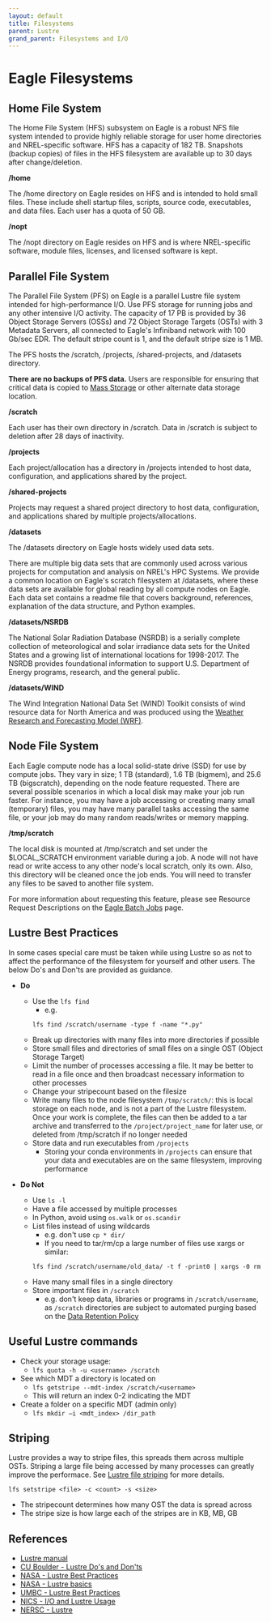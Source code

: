 ```yaml
---
layout: default
title: Filesystems
parent: Lustre
grand_parent: Filesystems and I/O
---
```

# Eagle Filesystems

## Home File System

The Home File System (HFS) subsystem on Eagle is a robust NFS file system intended to provide highly reliable storage for user home directories and NREL-specific software. HFS has a capacity of 182 TB. Snapshots (backup copies) of files in the HFS filesystem are available up to 30 days after change/deletion.

**/home**

The /home directory on Eagle resides on HFS and is intended to hold small files. These include shell startup files, scripts, source code, executables, and data files.  Each user has a quota of 50 GB.

**/nopt**

The /nopt directory on Eagle resides on HFS and is where NREL-specific software, module files, licenses, and licensed software is kept.

## Parallel File System

The Parallel File System (PFS) on Eagle is a parallel Lustre file system intended for high-performance I/O.  Use PFS storage for running jobs and any other intensive I/O activity. The capacity of 17 PB is provided by 36 Object Storage Servers (OSSs) and 72 Object Storage Targets (OSTs) with 3 Metadata Servers, all connected to Eagle's Infiniband network with 100 Gb/sec EDR. The default stripe count is 1, and the default stripe size is 1 MB.

The PFS hosts the /scratch, /projects, /shared-projects, and /datasets directory.

**There are no backups of PFS data.**  Users are responsible for ensuring that critical data is copied to [Mass Storage](https://www.nrel.gov/hpc/mass-storage-system.html) or other alternate data storage location.

**/scratch**

Each user has their own directory in /scratch. Data in /scratch is subject to deletion after 28 days of inactivity.

**/projects**

Each project/allocation has a directory in /projects intended to host data, configuration, and applications shared by the project.

**/shared-projects**

Projects may request a shared project directory to host data, configuration, and applications shared by multiple projects/allocations.

**/datasets**

The /datasets directory on Eagle hosts widely used data sets. 

There are multiple big data sets that are commonly used across various projects for computation and analysis on NREL's HPC Systems. We provide a common location on Eagle's scratch filesystem at /datasets, where these data sets are available for global reading by all compute nodes on Eagle. Each data set contains a readme file that covers background, references, explanation of the data structure, and Python examples.

**/datasets/NSRDB**

The National Solar Radiation Database (NSRDB) is a serially complete collection of meteorological and solar irradiance data sets for the United States and a growing list of international locations for 1998-2017. The NSRDB provides foundational information to support U.S. Department of Energy programs, research, and the general public.

**/datasets/WIND**

The Wind Integration National Data Set (WIND) Toolkit consists of wind resource data for North America and was produced using the [Weather Research and Forecasting Model (WRF)](https://www.mmm.ucar.edu/models/wrf).

## Node File System

Each Eagle compute node has a local solid-state drive (SSD) for use by compute jobs. They vary in size; 1 TB (standard), 1.6 TB (bigmem), and 25.6 TB (bigscratch), depending on the node feature requested. There are several possible scenarios in which a local disk may make your job run faster. For instance, you may have a job accessing or creating many small (temporary) files, you may have many parallel tasks accessing the same file, or your job may do many random reads/writes or memory mapping.

**/tmp/scratch**

The local disk is mounted at /tmp/scratch and set under the $LOCAL_SCRATCH environment variable during a job. A node will not have read or write access to any other node's local scratch, only its own. Also, this directory will be cleaned once the job ends. You will need to transfer any files to be saved to another file system. 

For more information about requesting this feature, please see Resource Request Descriptions on the [Eagle Batch Jobs](./Running/batch_jobs.md) page.

## Lustre Best Practices
In some cases special care must be taken while using Lustre so as not to affect the performance of the filesystem for yourself and other users. The below Do's and Don'ts are provided as guidance. 

* **Do**
    * Use the `lfs find`
        * e.g. 
        ```shell
        lfs find /scratch/username -type f -name "*.py"
        ```
    * Break up directories with many files into more directories if possible
    * Store small files and directories of small files on a single OST (Object Storage Target) 
    * Limit the number of processes accessing a file. It may be better to read in a file once and then broadcast necessary information to other processes
    * Change your stripecount based on the filesize
    * Write many files to the node filesystem `/tmp/scratch/`: this is local storage on each node, and is not a part of the Lustre filesystem. Once your work is complete, the files can then be added to a tar archive and transferred to the `/project/project_name` for later use, or deleted from /tmp/scratch if no longer needed
    * Store data and run executables from `/projects`
        * Storing your conda environments in `/projects` can ensure that your data and executables are on the same filesystem, improving performance

* **Do Not**
    * Use `ls -l`
    * Have a file accessed by multiple processes
    * In Python, avoid using `os.walk` or `os.scandir`
    * List files instead of using wildcards
        * e.g. don't use `cp * dir/`
        * If you need to tar/rm/cp a large number of files use xargs or similar:
        ```shell
        lfs find /scratch/username/old_data/ -t f -print0 | xargs -0 rm
        ```
    * Have many small files in a single directory
    * Store important files in `/scratch`
        * e.g. don't keep data, libraries or programs in `/scratch/username`, as `/scratch` directories are subject to automated purging based on the [Data Retention Policy](https://www.nrel.gov/hpc/data-retention-policy.html)


## Useful Lustre commands

* Check your storage usage:
    * `lfs quota -h -u <username> /scratch`
* See which MDT a directory is located on
    * `lfs getstripe --mdt-index /scratch/<username>`
    * This will return an index 0-2 indicating the MDT
* Create a folder on a specific MDT (admin only)
    * `lfs mkdir –i <mdt_index> /dir_path`

## Striping

Lustre provides a way to stripe files, this spreads them across multiple OSTs. Striping a large file being accessed by many processes can greatly improve the performace. See [Lustre file striping](http://wiki.lustre.org/Configuring_Lustre_File_Striping) for more details. 

```
lfs setstripe <file> -c <count> -s <size>
```
* The stripecount determines how many OST the data is spread across
* The stripe size is how large each of the stripes are in KB, MB, GB

## References
* [Lustre manual](http://doc.lustre.org/lustre_manual.xhtml)
* [CU Boulder - Lustre Do's and Don'ts](http://researchcomputing.github.io/meetup_fall_2014/pdfs/fall2014_meetup10_lustre.pdf)
* [NASA - Lustre Best Practices](https://www.nas.nasa.gov/hecc/support/kb/lustre-best-practices_226.html)
* [NASA - Lustre basics](https://www.nas.nasa.gov/hecc/support/kb/lustre-basics_224.html)
* [UMBC - Lustre Best Practices](https://hpcf.umbc.edu/general-productivity/lustre-best-practices/)
* [NICS - I/O and Lustre Usage](https://www.nics.tennessee.edu/computing-resources/file-systems/io-lustre-tips)
* [NERSC - Lustre](https://docs.nersc.gov/performance/io/lustre/)
